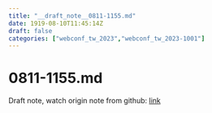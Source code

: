 ```yaml
---
title: "__draft_note__0811-1155.md"
date: 1919-08-10T11:45:14Z
draft: false
categories: ["webconf_tw_2023","webconf_tw_2023-1001"]
---
```


# 0811-1155.md

Draft note, watch origin note from github: [link](https://github.com/tinghaolai/just-random-note/blob/master/webconf_tw_2023/1001/0811-1155.md)